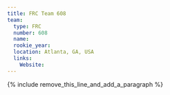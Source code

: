 ```yaml
---
title: FRC Team 608
team:
  type: FRC
  number: 608
  name:
  rookie_year:
  location: Atlanta, GA, USA
  links:
    Website:
---
```


{% include remove_this_line_and_add_a_paragraph %}